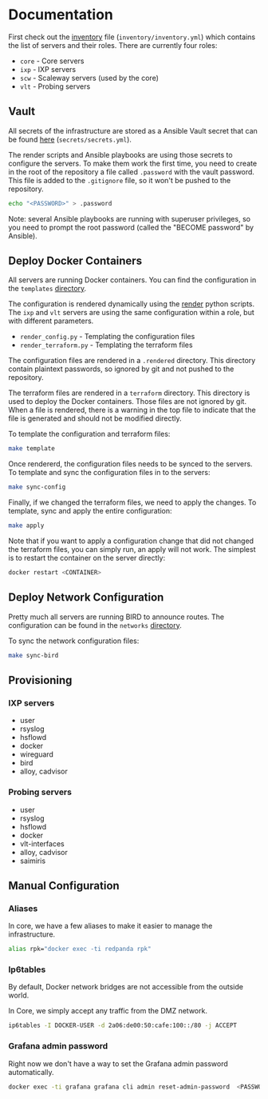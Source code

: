 # Documentation

First check out the [inventory](../inventory/inventory.yml) file (`inventory/inventory.yml`) which contains the list of servers and their roles.
There are currently four roles:

* `core` - Core servers
* `ixp`  - IXP servers
* `scw`  - Scaleway servers (used by the core)
* `vlt`  - Probing servers

## Vault

All secrets of the infrastructure are stored as a Ansible Vault secret that can be found [here](../secrets/secrets.yml) (`secrets/secrets.yml`).

The render scripts and Ansible playbooks are using those secrets to configure the servers. To make them work the first time, you need to create in the root of the repository a file called `.password` with the vault password. This file is added to the `.gitignore` file, so it won't be pushed to the repository.

```sh
echo "<PASSWORD>" > .password
```

Note: several Ansible playbooks are running with superuser privileges, so you need to prompt the root password (called the "BECOME password" by Ansible).

## Deploy Docker Containers

All servers are running Docker containers. You can find the configuration in the `templates` [directory](../templates/).

The configuration is rendered dynamically using the [render](../render/) python scripts.
The `ixp`  and `vlt` servers are using the same configuration within a role, but with different parameters.

* `render_config.py` - Templating the configuration files
* `render_terraform.py` - Templating the terraform files

The configuration files are rendered in a `.rendered` directory. This directory contain plaintext passwords, so ignored by git and not pushed to the repository.

The terraform files are rendered in a `terraform` directory. This directory is used to deploy the Docker containers. Those files are not ignored by git. When a file is rendered, there is a warning in the top file to indicate that the file is generated and should not be modified directly.

To template the configuration and terraform files:

```sh
make template
```

Once rendererd, the configuration files needs to be synced to the servers. To template and sync the configuration files in to the servers:

```sh
make sync-config
```

Finally, if we changed the terraform files, we need to apply the changes. To template, sync and apply the entire configuration:

```sh
make apply
```

Note that if you want to apply a configuration change that did not changed the terraform files, you can simply run, an apply will not work. The simplest is to restart the container on the server directly:

```sh
docker restart <CONTAINER>
```

## Deploy Network Configuration

Pretty much all servers are running BIRD to announce routes. The configuration can be found in the `networks` [directory](../networks/).

To sync the network configuration files:

```sh
make sync-bird
```

## Provisioning

### IXP servers

* user
* rsyslog
* hsflowd
* docker
* wireguard
* bird
* alloy, cadvisor

### Probing servers

* user
* rsyslog
* hsflowd
* docker
* vlt-interfaces
* alloy, cadvisor
* saimiris

## Manual Configuration

### Aliases

In core, we have a few aliases to make it easier to manage the infrastructure.

```sh
alias rpk="docker exec -ti redpanda rpk"
```

### Ip6tables

By default, Docker network bridges are not accessible from the outside world.

In Core, we simply accept any traffic from the DMZ network.

```sh
ip6tables -I DOCKER-USER -d 2a06:de00:50:cafe:100::/80 -j ACCEPT
```

### Grafana admin password

Right now we don't have a way to set the Grafana admin password automatically.

```sh
docker exec -ti grafana grafana cli admin reset-admin-password  <PASSWORD>
```
